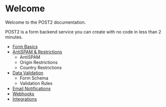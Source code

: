 # Welcome

Welcome to the POST2 documentation.

POST2 is a form backend service you can create with no code in less than 2 minutes.

-   [Form Basics](basics.md)
-   [AntiSPAM & Restrictions](antispam.md)
    -   AntiSPAM
    -   Origin Restrictions
    -   Country Restrictions
-   [Data Validation](validation.md)
    -   Form Schema
    -   Validation Rules
-   [Email Notifications](email.md)
-   [Webhooks](webhooks.md)
-   [Integrations](integrations.md)
